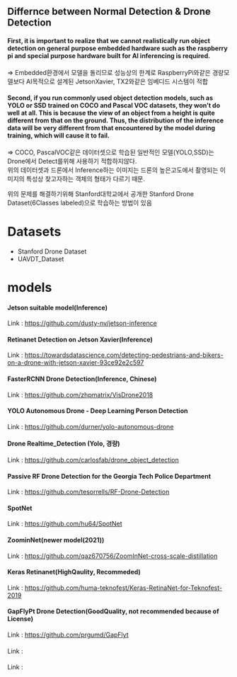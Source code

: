 ## Differnce between Normal Detection & Drone Detection
#### First, it is important to realize that we cannot realistically run object detection on general purpose embedded hardware such as the raspberry pi and special purpose hardware built for AI inferencing is required.
=> Embedded환경에서 모델을 돌리므로 성능상의 한계로 RaspberryPi와같은 경량모델보다 AI목적으로 설계된 JetsonXavier, TX2와같은 임베디드 시스템이 적합

#### Second, if you run commonly used object detection models, such as YOLO or SSD trained on COCO and Pascal VOC datasets, they won’t do well at all. This is because the view of an object from a height is quite different from that on the ground. Thus, the distribution of the inference data will be very different from that encountered by the model during training, which will cause it to fail.
=> COCO, PascalVOC같은 데이터셋으로 학습된 일반적인 모델(YOLO,SSD)는 Drone에서 Detect를위해 사용하기 적합하지않다.   
위의 데이터셋과 드론에서 Inference하는 이미지는 드론의 높은고도에서 촬영되는 이미지의 특성상 찾고자하는 객체의 형태가 다르기 때문.

위의 문제를 해결하기위해 Stanford대학교에서 공개한 Stanford Drone Dataset(6Classes labeled)으로 학습하는 방법이 있음 

# Datasets 
- Stanford Drone Dataset
- UAVDT_Dataset

# models

#### Jetson suitable model(Inference)
Link : https://github.com/dusty-nv/jetson-inference

#### Retinanet Detection on Jetson Xavier(Inference)
Link : https://towardsdatascience.com/detecting-pedestrians-and-bikers-on-a-drone-with-jetson-xavier-93ce92e2c597

#### FasterRCNN Drone Detection(Inference, Chinese)
Link : https://github.com/zhpmatrix/VisDrone2018

#### YOLO Autonomous Drone - Deep Learning Person Detection
Link : https://github.com/durner/yolo-autonomous-drone

#### Drone Realtime_Detection (Yolo, 경량)
Link : https://github.com/carlosfab/drone_object_detection

#### Passive RF Drone Detection for the Georgia Tech Police Department
Link : https://github.com/tesorrells/RF-Drone-Detection

#### SpotNet
Link : https://github.com/hu64/SpotNet

#### ZoominNet(newer model(2021))
Link : https://github.com/qaz670756/ZoomInNet-cross-scale-distillation

#### Keras Retinanet(HighQaulity, Recommeded)
Link : https://github.com/huma-teknofest/Keras-RetinaNet-for-Teknofest-2019

#### GapFlyPt Drone Detection(GoodQuality, not recommended because of License)
Link : https://github.com/prgumd/GapFlyt

#### 
Link : 

#### 
Link : 

